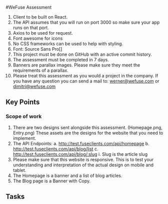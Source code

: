 #WeFuse Assessment
1.	Client to be built on React.
2.	The API assumes that you will run on port 3000 so make sure your app runs on that port.
3.	Axios to be used for request.
4.	Font awesome for icons
5.	No CSS frameworks can be used to help with styling.
6.	Font: Source Sans Pro[<link href="https://fonts.googleapis.com/css?family=Source+Sans+Pro&display=swap" rel="stylesheet">]
7.	This project must be done on GitHub with an active commit history.
8.	The assessment must be completed in 7 days.
9.	Banners are parallax images. Please make sure they meet the requirements of a parallax.
10.	Please treat this assessment as you would a project in the company. If you have any question you can send a mail to: werner@wefuse.com or dimitri@wefuse.com


## Key Points
### Scope of work
1.	There are two designs sent alongside this assessment. (Homepage.png, Entry.png) These assets are the designs for the website that you need to implement.
2.	The API Endpoints:
  a.	http://test.fuseclients.com/api/homepage
  b.	http://test.fuseclients.com/api/blog/list
  c.	http://test.fuseclients.com/api/blog/:slug
  i.	Slug is the article slug
3.	Please make sure that this website is responsive. This is to test your understanding and interpretation of the actual design on mobile and tablet.
4.	The Homepage is a banner and a list of blog articles.
5.	The Blog page is a Banner with Copy.


## Tasks
